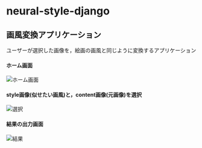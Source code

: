 # neural-style-django

## 画風変換アプリケーション

ユーザーが選択した画像を，絵画の画風と同じように変換するアプリケーション


#### ホーム画面 
![ホーム画面](https://github.com/natsu-summer72/neural-style/blob/master/example/home1.png)


#### style画像(似せたい画風)と，content画像(元画像)を選択
![選択](https://github.com/natsu-summer72/neural-style/blob/master/example/choose_picture.png)

#### 結果の出力画面
![結果](https://github.com/natsu-summer72/neural-style/blob/master/example/result.png)


